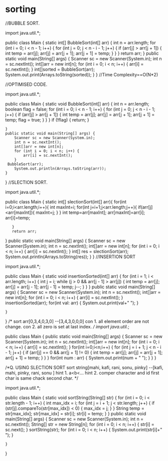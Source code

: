 # sorting
//BUBBLE SORT.

import java.util.*;

public class Main {
    static int[] BubbleSort(int[] arr) {
        int n = arr.length;
        for (int i = 0; i < n - 1; i++) {
            for (int j = 0; j < n - i - 1; j++) {
                if (arr[j] > arr[j + 1]) {
                    int temp = arr[j];
                    arr[j] = arr[j + 1];
                    arr[j + 1] = temp;
                }
            }
        }
        return arr;
    }
    public static void main(String[] args) {
        Scanner sc = new Scanner(System.in);
        int n = sc.nextInt();
        int[]arr = new int[n];
        for (int i = 0; i < n; i++) {
            arr[i] = sc.nextInt();
        }
   int[]sorted = BubbleSort(arr);
        System.out.print(Arrays.toString(sorted));
    }
}
//Time Complexity==O(N*2)


//OPTIMISED CODE.

import java.util.*;

public class Main {
    static void BubbleSort(int[] arr) {
        int n = arr.length;
        boolean flag = false;
        for (int i = 0; i < n - 1; i++) {
            for (int j = 0; j < n - i - 1; j++) {
                if (arr[j] > arr[j + 1]) {
                    int temp = arr[j];
                    arr[j] = arr[j + 1];
                    arr[j + 1] = temp;
                    flag = true;
                }
            }
        }
        if (!flag) {
            return;
        }


    }
    public static void main(String[] args) {
        Scanner sc = new Scanner(System.in);
        int n = sc.nextInt();
        int[]arr = new int[n];
        for (int i = 0; i < n; i++) {
            arr[i] = sc.nextInt();
        }
     BubbleSort(arr);
        System.out.println(Arrays.toString(arr));
    }
}
//SLECTION SORT.

import java.util.*;

public class Main {
   static int[] slectionSort(int[] arr){
       for(int i=0;i<arr.length;i++){
           int maxInt=i;
           for(int j=i+1;j<arr.length;j++){
               if(arr[j]<arr[maxInt]){
                   maxInt=j;
               }
           }
           int temp=arr[maxInt];
           arr[maxInt]=arr[i];
           arr[i]=temp;

       }
       return arr;
   }
    public static void main(String[] args) {
        Scanner sc = new Scanner(System.in);
        int n = sc.nextInt();
        int[]arr = new int[n];
        for (int i = 0; i < n; i++) {
            arr[i] = sc.nextInt();
        }
        int[] res = slectionSort(arr);
       System.out.println(Arrays.toString(res));
    }
}
//INSERTION SORT

import java.util.*;

public class Main {
   static void insertionSorted(int[] arr) {
       for (int i = 1; i < arr.length; i++) {
           int j = i;
           while (j > 0 && arr[j - 1] > arr[j]) {
               int temp = arr[j];
               arr[j] = arr[j - 1];
               arr[j - 1] = temp;
               j--;
           }
       }
   }
    public static void main(String[] args) {
        Scanner sc = new Scanner(System.in);
        int n = sc.nextInt();
        int[]arr = new int[n];
        for (int i = 0; i < n; i++) {
            arr[i] = sc.nextInt();
        }
        insertionSorted(arr);
        for(int val: arr) {
            System.out.print(val+" ");
        }

    }
}
/* sort arr[0,3,4,0,3,0] --[3,4,3,0,0,0] 
con 1. all element order are not change. 
con 2. all zero is set at last index.
 */
 import java.util.*;
 
public class Main {
    public static void main(String[] args) {
        Scanner sc = new Scanner(System.in);
        int n = sc.nextInt();
        int[]arr = new int[n];
        for (int i = 0; i < n; i++) {
            arr[i] = sc.nextInt();
        }
        for(int i=0;i<n;i++) {
            for (int j = i + 1; j < n - i - 1; j++) {
                if (arr[j] == 0 && arr[j + 1] != 0) {
                    int temp = arr[j];
                    arr[j] = arr[j + 1];
                    arr[j + 1] = temp;
                }
            }
        }
            for(int num : arr) {
                System.out.print(num + " ");
        }
    }
}



/*Q. USING SLECTION SORT
 sort string[mahi, kafi, rani, sonu, pinky] --[kafi, mahi, pinky, rani, sonu ]
hint 1. a<b<...
hint 2. comper character and id first char is same chack second char.
 */

 import java.util.*;
 
public class Main {
    static void sortString(String[] str) {
        for (int i = 0; i < str.length - 1; i++) {
            int max_idx = i;
            for (int j = i + 1; j < str.length; j++) {
                if (str[j].compareTo(str[max_idx]) < 0) {
                    max_idx = j;
                }
            }
            String temp = str[max_idx];
            str[max_idx] = str[i];
            str[i] = temp;
        }
    }
    public static void main(String[] args) {
        Scanner sc = new Scanner(System.in);
        int n = sc.nextInt();
        String[] str = new String[n];
        for (int i = 0; i < n; i++) {
            str[i] = sc.next();
        }
        sortString(str);
        for (int i = 0; i < n; i++) {
            System.out.print(str[i]+" ");
        }

    }
}
